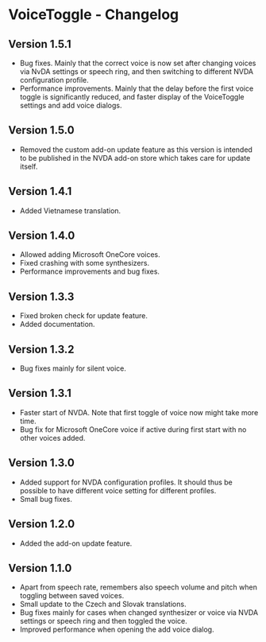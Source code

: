 # VoiceToggle - Changelog

## Version 1.5.1
* Bug fixes. Mainly that the correct voice is now set after changing voices via NvDA settings or speech ring, and then switching to different NVDA configuration profile.
* Performance improvements. Mainly that the delay before the first voice toggle is significantly reduced, and faster display of the VoiceToggle settings and add voice dialogs.

## Version 1.5.0
* Removed the custom add-on update feature as this version is intended to be published in the NVDA add-on store which takes care for update itself.

## Version 1.4.1
* Added Vietnamese translation.

## Version 1.4.0
* Allowed adding Microsoft OneCore voices.
* Fixed crashing with some synthesizers.
* Performance improvements and bug fixes.

## Version 1.3.3
* Fixed broken check for update feature.
* Added documentation.

## Version 1.3.2
* Bug fixes mainly for silent voice.

## Version 1.3.1
* Faster start of NVDA. Note that first toggle of voice now might take more time.
* Bug fix for Microsoft OneCore voice if active during first start with no other voices added.

## Version 1.3.0
* Added support for NVDA configuration profiles. It should thus be possible to have different voice setting for different profiles.
* Small bug fixes.

## Version 1.2.0
* Added the add-on update feature.

## Version 1.1.0
* Apart from speech rate, remembers also speech volume and pitch when toggling between saved voices.
* Small update to the Czech and Slovak translations.
* Bug fixes mainly for cases when changed synthesizer or voice via NVDA settings or speech ring and then toggled the voice.
* Improved performance when opening the add voice dialog.
